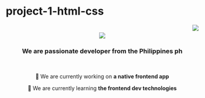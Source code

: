 # project-1-html-css

<img align="right" src="https://visitor-badge.laobi.icu/badge?page_id=salesp07.salesp07" />

<h1 align="center">
    <img src="https://readme-typing-svg.herokuapp.com/?font=Righteous&size=35&center=true&vCenter=true&width=500&height=70&duration=4000&lines=Hi+There!+👋;+We+are+Dev+Team+from+Codelinea!;" />
</h1>

<h3 align="center">We are passionate developer from the Philippines ph</h3>

<br/>

<div align="center">
 
 🔭 We are currently working on **a native frontend app**
 
 🌱 We are currently learning **the frontend dev technologies**

 </div>
